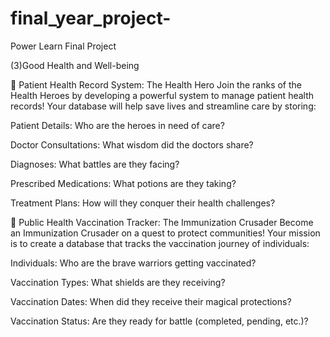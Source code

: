 # final_year_project-
Power Learn Final Project

 (3)Good Health and Well-being 

🏥 Patient Health Record System: The Health Hero
Join the ranks of the Health Heroes by developing a powerful system to manage patient health records! Your database will help save lives and streamline care by storing:

Patient Details: Who are the heroes in need of care?

Doctor Consultations: What wisdom did the doctors share?

Diagnoses: What battles are they facing?

Prescribed Medications: What potions are they taking?

Treatment Plans: How will they conquer their health challenges?

🏥 Public Health Vaccination Tracker: The Immunization Crusader
Become an Immunization Crusader on a quest to protect communities! Your mission is to create a database that tracks the vaccination journey of individuals:

Individuals: Who are the brave warriors getting vaccinated?

Vaccination Types: What shields are they receiving?

Vaccination Dates: When did they receive their magical protections?

Vaccination Status: Are they ready for battle (completed, pending, etc.)?

 
